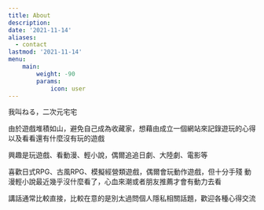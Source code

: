 ```yaml
---
title: About
description:
date: '2021-11-14'
aliases:
  - contact
lastmod: '2021-11-14'
menu:
    main: 
        weight: -90
        params:
            icon: user
---
```

我叫ねる，二次元宅宅

由於遊戲堆積如山，避免自己成為收藏家，想藉由成立一個網站來記錄遊玩的心得以及看看還有什麼沒有玩的遊戲

興趣是玩遊戲、看動漫、輕小說，偶爾追追日劇、大陸劇、電影等

喜歡日式RPG、古風RPG、模擬經營類遊戲，偶爾會玩動作遊戲，但十分手殘
動漫輕小說最近幾乎沒什麼看了，心血來潮或者朋友推薦才會有動力去看

講話通常比較直接，比較在意的是別太過問個人隱私相關話題，歡迎各種心得交流